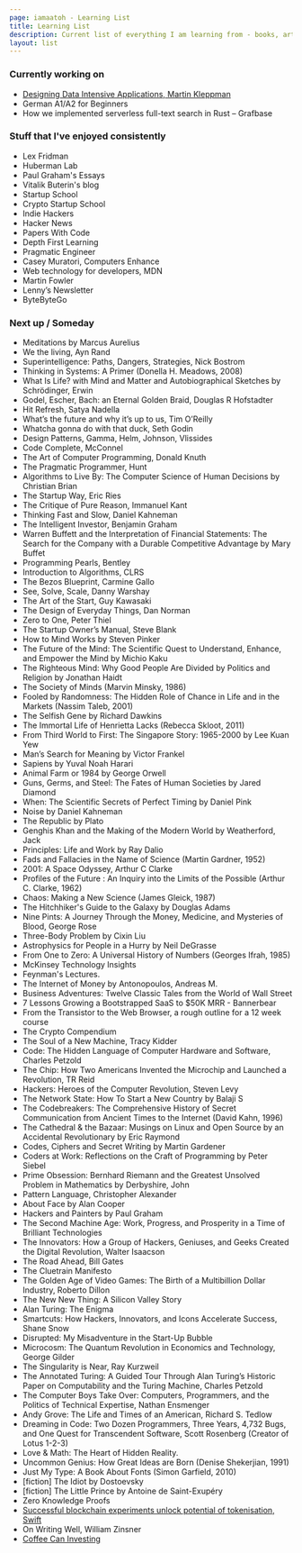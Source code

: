 ```yaml
---
page: iamaatoh - Learning List
title: Learning List
description: Current list of everything I am learning from - books, articles, podcasts, courses etc.
layout: list
---
```


### Currently working on

- [Designing Data Intensive Applications, Martin Kleppman](./designing-data-intensive-applications-martin-kleppman)
- German A1/A2 for Beginners
- How we implemented serverless full-text search in Rust – Grafbase

### Stuff that I've enjoyed consistently

- Lex Fridman
- Huberman Lab
- Paul Graham's Essays
- Vitalik Buterin's blog
- Startup School
- Crypto Startup School
- Indie Hackers
- Hacker News
- Papers With Code
- Depth First Learning
- Pragmatic Engineer
- Casey Muratori, Computers Enhance
- Web technology for developers, MDN
- Martin Fowler
- Lenny’s Newsletter
- ByteByteGo

### Next up / Someday

- Meditations by Marcus Aurelius
- We the living, Ayn Rand
- Superintelligence: Paths, Dangers, Strategies, Nick Bostrom
- Thinking in Systems: A Primer (Donella H. Meadows, 2008)
- What Is Life? with Mind and Matter and Autobiographical Sketches by Schrödinger, Erwin
- Godel, Escher, Bach: an Eternal Golden Braid, Douglas R Hofstadter
- Hit Refresh, Satya Nadella
- What’s the future and why it’s up to us, Tim O’Reilly
- Whatcha gonna do with that duck, Seth Godin
- Design Patterns, Gamma, Helm, Johnson, Vlissides
- Code Complete, McConnel
- The Art of Computer Programming, Donald Knuth
- The Pragmatic Programmer, Hunt
- Algorithms to Live By: The Computer Science of Human Decisions by Christian Brian
- The Startup Way, Eric Ries
- The Critique of Pure Reason, Immanuel Kant
- Thinking Fast and Slow, Daniel Kahneman
- The Intelligent Investor, Benjamin Graham
- Warren Buffett and the Interpretation of Financial Statements: The Search for the Company with a Durable Competitive Advantage by Mary Buffet
- Programming Pearls, Bentley
- Introduction to Algorithms, CLRS
- The Bezos Blueprint, Carmine Gallo
- See, Solve, Scale, Danny Warshay
- The Art of the Start, Guy Kawasaki
- The Design of Everyday Things, Dan Norman
- Zero to One, Peter Thiel
- The Startup Owner’s Manual, Steve Blank
- How to Mind Works by Steven Pinker
- The Future of the Mind: The Scientific Quest to Understand, Enhance, and Empower the Mind by Michio Kaku
- The Righteous Mind: Why Good People Are Divided by Politics and Religion by Jonathan Haidt
- The Society of Minds (Marvin Minsky, 1986)
- Fooled by Randomness: The Hidden Role of Chance in Life and in the Markets (Nassim Taleb, 2001)
- The Selfish Gene by Richard Dawkins
- The Immortal Life of Henrietta Lacks (Rebecca Skloot, 2011)
- From Third World to First: The Singapore Story: 1965-2000 by Lee Kuan Yew
- Man’s Search for Meaning by Victor Frankel
- Sapiens by Yuval Noah Harari
- Animal Farm or 1984 by George Orwell
- Guns, Germs, and Steel: The Fates of Human Societies by Jared Diamond
- When: The Scientific Secrets of Perfect Timing by Daniel Pink
- Noise by Daniel Kahneman
- The Republic by Plato
- Genghis Khan and the Making of the Modern World by Weatherford, Jack
- Principles: Life and Work by Ray Dalio
- Fads and Fallacies in the Name of Science (Martin Gardner, 1952)
- 2001: A Space Odyssey, Arthur C Clarke
- Profiles of the Future : An Inquiry into the Limits of the Possible (Arthur C. Clarke, 1962)
- Chaos: Making a New Science (James Gleick, 1987)
- The Hitchhiker's Guide to the Galaxy by Douglas Adams
- Nine Pints: A Journey Through the Money, Medicine, and Mysteries of Blood, George Rose
- Three-Body Problem by Cixin Liu
- Astrophysics for People in a Hurry by Neil DeGrasse
- From One to Zero: A Universal History of Numbers (Georges Ifrah, 1985)
- McKinsey Technology Insights
- Feynman's Lectures.
- The Internet of Money by Antonopoulos, Andreas M.
- Business Adventures: Twelve Classic Tales from the World of Wall Street
- 7 Lessons Growing a Bootstrapped SaaS to $50K MRR - Bannerbear
- From the Transistor to the Web Browser, a rough outline for a 12 week course
- The Crypto Compendium
- The Soul of a New Machine, Tracy Kidder
- Code: The Hidden Language of Computer Hardware and Software, Charles Petzold
- The Chip: How Two Americans Invented the Microchip and Launched a Revolution, TR Reid
- Hackers: Heroes of the Computer Revolution, Steven Levy
- The Network State: How To Start a New Country by Balaji S
- The Codebreakers: The Comprehensive History of Secret Communication from Ancient Times to the Internet (David Kahn, 1996)
- The Cathedral & the Bazaar: Musings on Linux and Open Source by an Accidental Revolutionary by Eric Raymond
- Codes, Ciphers and Secret Writing by Martin Gardener
- Coders at Work: Reflections on the Craft of Programming by Peter Siebel
- Prime Obsession: Bernhard Riemann and the Greatest Unsolved Problem in Mathematics by Derbyshire, John
- Pattern Language, Christopher Alexander
- About Face by Alan Cooper
- Hackers and Painters by Paul Graham
- The Second Machine Age: Work, Progress, and Prosperity in a Time of Brilliant Technologies
- The Innovators: How a Group of Hackers, Geniuses, and Geeks Created the Digital Revolution, Walter Isaacson
- The Road Ahead, Bill Gates
- The Cluetrain Manifesto
- The Golden Age of Video Games: The Birth of a Multibillion Dollar Industry, Roberto Dillon
- The New New Thing: A Silicon Valley Story
- Alan Turing: The Enigma
- Smartcuts: How Hackers, Innovators, and Icons Accelerate Success, Shane Snow
- Disrupted: My Misadventure in the Start-Up Bubble
- Microcosm: The Quantum Revolution in Economics and Technology, George Gilder
- The Singularity is Near, Ray Kurzweil
- The Annotated Turing: A Guided Tour Through Alan Turing’s Historic Paper on Computability and the Turing Machine, Charles Petzold
- The Computer Boys Take Over: Computers, Programmers, and the Politics of Technical Expertise, Nathan Ensmenger
- Andy Grove: The Life and Times of an American, Richard S. Tedlow
- Dreaming in Code: Two Dozen Programmers, Three Years, 4,732 Bugs, and One Quest for Transcendent Software, Scott Rosenberg (Creator of Lotus 1-2-3)
- Love & Math: The Heart of Hidden Reality.
- Uncommon Genius: How Great Ideas are Born (Denise Shekerjian, 1991)
- Just My Type: A Book About Fonts (Simon Garfield, 2010)
- [fiction] The Idiot by Dostoevsky
- [fiction] The Little Prince by Antoine de Saint-Exupéry
- Zero Knowledge Proofs
- [Successful blockchain experiments unlock potential of tokenisation, Swift]()
- On Writing Well, William Zinsner
- [Coffee Can Investing](https://www.amazon.sg/Coffee-Can-Investing-Stupendous-Wealth/dp/067009045X)

